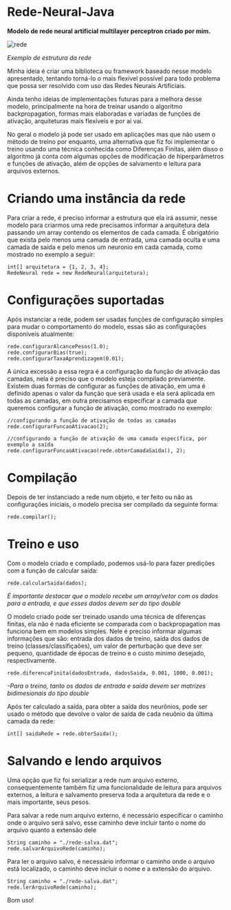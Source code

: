 # Rede-Neural-Java

<p><strong>Modelo de rede neural artificial multilayer perceptron criado por mim.</strong></p>

![rede](https://github.com/thag0/Rede-Neural-Java/assets/91092364/f5338b8b-c708-45b5-b4fc-68cf499a7d97)

*Exemplo de estrutura da rede*

<p>
Minha ideia é criar uma biblioteca ou framework baseado nesse modelo apresentado, tentando torná-lo o mais flexível possível para todo problema que possa ser resolvido com uso das Redes Neurais Artificiais.
</p>

<p>
Ainda tenho ideias de implementações futuras para a melhora desse modelo, principalmente na hora de treinar usando o algoritmo backpropagation, formas mais elaboradas e variadas de funções de ativação, arquiteturas mais flexíveis e por aí vai.
</p>

<p>
No geral o modelo já pode ser usado em aplicações mas que não usem o método de treino por enquanto, uma alternativa que fiz foi implementar o treino usando uma técnica 
conhecida como Diferenças Finitas, além disso o algoritmo já conta com algumas opções de modificação de hiperparâmetros e funções de ativação, além de opções de 
salvamento e leitura para arquivos externos.
</p>

# Criando uma instância da rede
Para criar a rede, é preciso informar a estrutura que ela irá assumir, nesse modelo para criarmos uma rede precisamos informar a arquitetura dela passando um array contendo os elementos de cada camada. É obrigatório que exista pelo menos uma camada de entrada, uma camada oculta e uma camada de saída e pelo menos um neuronio em cada camada, como mostrado no exemplo a seguir:
```
int[] arquitetura = {1, 2, 3, 4};
RedeNeural rede = new RedeNeural(arquitetura);
```

# Configurações suportadas
Após instanciar a rede, podem ser usadas funções de configuração simples para mudar o comportamento do modelo, essas são as configurações disponíveis atualmente:
``` 
rede.configurarAlcancePesos(1.0);
rede.configurarBias(true);
rede.configurarTaxaAprendizagem(0.01);
```
<p>
A única excessão a essa regra é a configuração da função de ativação das camadas, nela é preciso que o modelo esteja compilado previamente. Existem duas formas de configurar as funções de ativação, em uma é definido apenas o valor da função que será usada e ela será aplicada em todas as camadas, em outra precisamos específicar a camada que queremos configurar a função de ativação, como mostrado no exemplo:
</p>

```
//configurando a função de ativação de todas as camadas
rede.configurarFuncaoAtivacao(2);

//configurando a função de ativação de uma camada específica, por exemplo a saída
rede.configurarFuncaoAtivacao(rede.obterCamadaSaida(), 2);
```

# Compilação

Depois de ter instanciado a rede num objeto, e ter feito ou não as configurações iniciais, o modelo precisa ser compilado da seguinte forma:
``` 
rede.compilar();
 ```

# Treino e uso
Com o modelo criado e compilado, podemos usá-lo para fazer predições com a função de calcular saída:
``` 
rede.calcularSaida(dados);
```
*É importante destacar que o modelo recebe um array/vetor com os dados para a entrada, e que esses dados devem ser do tipo double*

<p>
O modelo criado pode ser treinado usando uma técnica de diferenças finitas, ela não é nada eficiente se comparada com o backpropagation mas funciona bem em modelos simples. Nele é preciso informar algumas informações que são: entrada dos dados de treino, saída dos dados de treino (classes/classifiçaões), um valor de perturbação que deve ser pequeno, quantidade de épocas de treino e o custo mínimo desejado, respectivamente.
</p>

``` 
rede.diferencaFinita(dadosEntrada, dadosSaida, 0.001, 1000, 0.001);
```
*-Para o treino, tanto os dados de entrada e saída devem ser matrizes bidimesionais do tipo double*

Após ter calculado a saída, para obter a saída dos neurônios, pode ser usado o método que devolve o valor de saída de cada neuônio da última camada da rede:
```
int[] saidaRede = rede.obterSaida();
```

# Salvando e lendo arquivos
Uma opção que fiz foi serializar a rede num arquivo externo, consequentemente também fiz uma funcionalidade de leitura para arquivos externos, a leitura e salvamento preserva toda a arquitetura da rede e o mais importante, seus pesos.

Para salvar a rede num arquivo externo, é necessário especificar o caminho onde o arquivo será salvo, esse caminho deve incluir tanto o nome do arquivo quanto a extensão dele
```
String caminho = "./rede-salva.dat";
rede.salvarArquivoRede(caminho);
```

Para ler o arquivo salvo, é necessário informar o caminho onde o arquivo está localizado, o caminho deve incluir o nome e a extensão do arquivo.
```
String caminho = "./rede-salva.dat";
rede.lerArquivoRede(caminho);
```

Bom uso!
